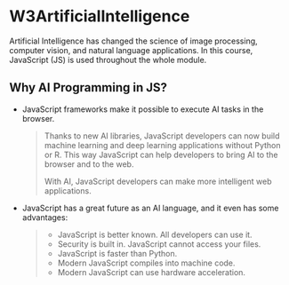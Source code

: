 # **W3ArtificialIntelligence**

Artificial Intelligence has changed the science of image processing, computer vision, and natural language applications. In this course, JavaScript (JS) is used throughout the whole module.

## **Why AI Programming in JS?**

* JavaScript frameworks make it possible to execute AI tasks in the browser.

    > Thanks to new AI libraries, JavaScript developers can now build machine learning and deep learning applications without Python or R. This way JavaScript can help developers to bring AI to the browser and to the web.
    >
    > With AI, JavaScript developers can make more intelligent web applications.

* JavaScript has a great future as an AI language, and it even has some advantages:

    > * JavaScript is better known. All developers can use it.
    > * Security is built in. JavaScript cannot access your files.
    > * JavaScript is faster than Python.
    > * Modern JavaScript compiles into machine code.
    > * Modern JavaScript can use hardware acceleration.





